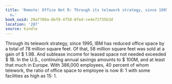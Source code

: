 ```yaml
---
title: 'Remote: Office Not R: Through its telework strategy, since 1995, IBM has reduced
  o…'
book_uuid: 20af780a-6bf8-4758-8fed-ce4e72735b3d
location: '287'
source: kindle
---
```


Through its telework strategy, since 1995, IBM has reduced office space by a total of 78 million square feet. Of that, 58 million square feet was sold at a gain of $ 1.9B. And sublease income for leased space not needed exceeded $ 1B. In the U.S., continuing annual savings amounts to $ 100M, and at least that much in Europe. With 386,000 employees, 40 percent of whom telework, the ratio of office space to employee is now 8: 1 with some facilities as high as 15: 1.